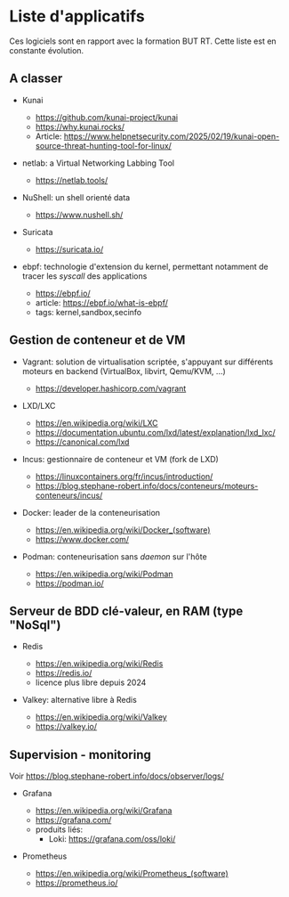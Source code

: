 # Liste d'applicatifs

Ces logiciels sont en rapport avec la formation BUT RT.
Cette liste est en constante évolution.

## A classer

* Kunai
  * https://github.com/kunai-project/kunai
  * https://why.kunai.rocks/
  - Article:
https://www.helpnetsecurity.com/2025/02/19/kunai-open-source-threat-hunting-tool-for-linux/

* netlab: a Virtual Networking Labbing Tool
  * https://netlab.tools/
  
* NuShell: un shell orienté data
  * https://www.nushell.sh/

* Suricata
  * https://suricata.io/

* ebpf: technologie d'extension du kernel, permettant notamment de tracer les _syscall_ des applications
  * https://ebpf.io/
  * article: https://ebpf.io/what-is-ebpf/
  * tags: kernel,sandbox,secinfo
  


## Gestion de conteneur et de VM

- Vagrant: solution de virtualisation scriptée, s'appuyant sur différents moteurs en backend
(VirtualBox, libvirt, Qemu/KVM, ...)
  - https://developer.hashicorp.com/vagrant

- LXD/LXC
  - https://en.wikipedia.org/wiki/LXC
  - https://documentation.ubuntu.com/lxd/latest/explanation/lxd_lxc/
  - https://canonical.com/lxd
  
- Incus: gestionnaire de conteneur et VM (fork de LXD)
  - https://linuxcontainers.org/fr/incus/introduction/
  - https://blog.stephane-robert.info/docs/conteneurs/moteurs-conteneurs/incus/

- Docker: leader de la conteneurisation
  - https://en.wikipedia.org/wiki/Docker_(software)
  - https://www.docker.com/

- Podman: conteneurisation sans _daemon_ sur l'hôte
  - https://en.wikipedia.org/wiki/Podman
  - https://podman.io/


## Serveur de BDD clé-valeur, en RAM (type "NoSql")

- Redis
  - https://en.wikipedia.org/wiki/Redis
  - https://redis.io/
  - licence plus libre depuis 2024

- Valkey: alternative libre à Redis
  - https://en.wikipedia.org/wiki/Valkey
  - https://valkey.io/

## Supervision - monitoring

Voir https://blog.stephane-robert.info/docs/observer/logs/

- Grafana
  - https://en.wikipedia.org/wiki/Grafana
  - https://grafana.com/
  - produits liés:
    - Loki: https://grafana.com/oss/loki/
  
- Prometheus 
  - https://en.wikipedia.org/wiki/Prometheus_(software)
  - https://prometheus.io/
  
